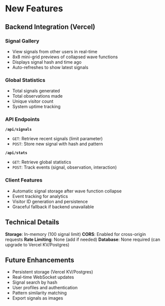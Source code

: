# New Features

## Backend Integration (Vercel)

### Signal Gallery
- View signals from other users in real-time
- 8x8 mini-grid previews of collapsed wave functions
- Displays signal hash and time ago
- Auto-refreshes to show latest signals

### Global Statistics
- Total signals generated
- Total observations made
- Unique visitor count
- System uptime tracking

### API Endpoints

**`/api/signals`**
- `GET`: Retrieve recent signals (limit parameter)
- `POST`: Store new signal with hash and pattern

**`/api/stats`**
- `GET`: Retrieve global statistics
- `POST`: Track events (signal, observation, interaction)

### Client Features
- Automatic signal storage after wave function collapse
- Event tracking for analytics
- Visitor ID generation and persistence
- Graceful fallback if backend unavailable

## Technical Details

**Storage**: In-memory (100 signal limit)
**CORS**: Enabled for cross-origin requests
**Rate Limiting**: None (add if needed)
**Database**: None required (can upgrade to Vercel KV/Postgres)

## Future Enhancements

- Persistent storage (Vercel KV/Postgres)
- Real-time WebSocket updates
- Signal search by hash
- User profiles and authentication
- Pattern similarity matching
- Export signals as images
